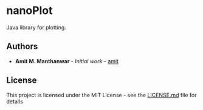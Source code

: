 # nanoPlot

Java library for plotting.

## Authors

* **Amit M. Manthanwar** - *Initial work* - [amit](https://github.com/manthanwar)

## License

This project is licensed under the MIT License - see the [LICENSE.md](LICENSE.md) file for details

